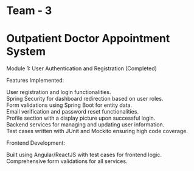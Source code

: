 Team - 3
===================================
Outpatient Doctor Appointment System
====================================
Module 1: User Authentication and Registration (Completed) <br>

Features Implemented:

User registration and login functionalities. <br>
Spring Security for dashboard redirection based on user roles. <br>
Form validations using Spring Boot for entity data. <br>
Email verification and password reset functionalities. <br>
Profile section with a display picture upon successful login. <br>
Backend services for managing and updating user information. <br>
Test cases written with JUnit and Mockito ensuring high code coverage. <br>

Frontend Development: <br>

Built using Angular/ReactJS with test cases for frontend logic. <br>
Comprehensive form validations for all services. <br>
